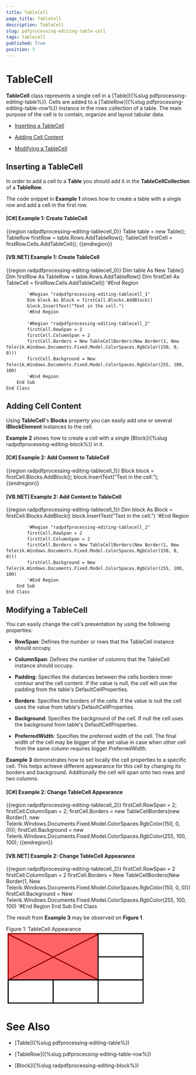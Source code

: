 ```yaml
---
title: TableCell
page_title: TableCell
description: TableCell
slug: pdfprocessing-editing-table-cell
tags: tablecell
published: True
position: 5
---
```


# TableCell



__TableCell__ class represents a single cell in a [Table]({%slug pdfprocessing-editing-table%}). Cells are added to a [TableRow]({%slug pdfprocessing-editing-table-row%}) instance in the rows collection of a table. The main purpose of the cell is to contain, organize and layout tabular data.
      

* [Inserting a TableCell](#inserting-a-tablecell)

* [Adding Cell Content](#adding-cell-content)

* [Modifying a TableCell](#modifying-a-tablecell)

## Inserting a TableCell

In order to add a cell to а __Тable__ you should add it in the __TableCellCollection__ of a __TableRow__.
        

The code snippet in __Example 1__ shows how to create a table with a single row and add a cell in the first row.
        

#### __[C#] Example 1: Create TableCell__

{{region radpdfprocessing-editing-tablecell_0}}
	            Table table = new Table();
	            TableRow firstRow = table.Rows.AddTableRow();
	            TableCell firstCell = firstRow.Cells.AddTableCell();
	{{endregion}}



#### __[VB.NET] Example 1: Create TableCell__

{{region radpdfprocessing-editing-tablecell_0}}
	        Dim table As New Table()
	        Dim firstRow As TableRow = table.Rows.AddTableRow()
	        Dim firstCell As TableCell = firstRow.Cells.AddTableCell()
	        '#End Region
	
	        '#Region "radpdfprocessing-editing-tablecell_1"
	        Dim block As Block = firstCell.Blocks.AddBlock()
	        block.InsertText("Text in the cell.")
	        '#End Region
	
	        '#Region "radpdfprocessing-editing-tablecell_2"
	        firstCell.RowSpan = 2
	        firstCell.ColumnSpan = 2
	        firstCell.Borders = New TableCellBorders(New Border(1, New Telerik.Windows.Documents.Fixed.Model.ColorSpaces.RgbColor(150, 0, 0)))
	        firstCell.Background = New Telerik.Windows.Documents.Fixed.Model.ColorSpaces.RgbColor(255, 100, 100)
	        '#End Region
	    End Sub
	End Class



## Adding Cell Content

Using __TableCell__'s __Blocks__ property you can easily add one or several __IBlockElement__ instances to the cell.
        

__Example 2__ shows how to create a cell with a single [Block]({%slug radpdfprocessing-editing-block%}) in it.
        

#### __[C#] Example 2: Add Content to TableCell__

{{region radpdfprocessing-editing-tablecell_1}}
	            Block block = firstCell.Blocks.AddBlock();
	            block.InsertText("Text in the cell.");
	{{endregion}}



#### __[VB.NET] Example 2: Add Content to TableCell__

{{region radpdfprocessing-editing-tablecell_1}}
	        Dim block As Block = firstCell.Blocks.AddBlock()
	        block.InsertText("Text in the cell.")
	        '#End Region
	
	        '#Region "radpdfprocessing-editing-tablecell_2"
	        firstCell.RowSpan = 2
	        firstCell.ColumnSpan = 2
	        firstCell.Borders = New TableCellBorders(New Border(1, New Telerik.Windows.Documents.Fixed.Model.ColorSpaces.RgbColor(150, 0, 0)))
	        firstCell.Background = New Telerik.Windows.Documents.Fixed.Model.ColorSpaces.RgbColor(255, 100, 100)
	        '#End Region
	    End Sub
	End Class



## Modifying a TableCell

You can easily change the cell's presentation by using the following properties:
        

* __RowSpan__: Defines the number or rows that the TableCell instance should occupy.
            

* __ColumnSpan__: Defines the number of columns that the TableCell instance should occupy.
            

* __Padding__: Specifies the distances between the cells borders inner contour and the cell content. If the value is null, the cell will use the padding from the table's DefaultCellProperties.
            

* __Borders__: Specifies the borders of the cells. If the value is null the cell uses the value from table's DefaultCellProperties.
            

* __Background__: Specifies the background of the cell. If null the cell uses the background from table's DefaultCellProperties.
            

* __PreferredWidth__: Specifies the preferred width of the cell. The final width of the cell may be bigger of the set value in case when other cell from the same column requires bigger PreferredWidth.
            

__Example 3__ demonstrates how to set locally the cell properties to a specific cell. This helps achieve different appearance for this cell by changing its borders and background. Additionally the cell will span onto two rows and two columns.
        

#### __[C#] Example 2: Change TableCell Appearance__

{{region radpdfprocessing-editing-tablecell_2}}
	            firstCell.RowSpan = 2;
	            firstCell.ColumnSpan = 2;
	            firstCell.Borders = new TableCellBorders(new Border(1, new Telerik.Windows.Documents.Fixed.Model.ColorSpaces.RgbColor(150, 0, 0)));
	            firstCell.Background = new Telerik.Windows.Documents.Fixed.Model.ColorSpaces.RgbColor(255, 100, 100);
	{{endregion}}



#### __[VB.NET] Example 2: Change TableCell Appearance__

{{region radpdfprocessing-editing-tablecell_2}}
	        firstCell.RowSpan = 2
	        firstCell.ColumnSpan = 2
	        firstCell.Borders = New TableCellBorders(New Border(1, New Telerik.Windows.Documents.Fixed.Model.ColorSpaces.RgbColor(150, 0, 0)))
	        firstCell.Background = New Telerik.Windows.Documents.Fixed.Model.ColorSpaces.RgbColor(255, 100, 100)
	        '#End Region
	    End Sub
	End Class



The result from __Example 3__ may be observed on __Figure 1__.
        

Figure 1: TableCell Appearance![pdfprocessing-editing-table-cell 001](images/pdfprocessing-editing-table-cell001.png)

# See Also

 * [Table]({%slug pdfprocessing-editing-table%})

 * [TableRow]({%slug pdfprocessing-editing-table-row%})

 * [Block]({%slug radpdfprocessing-editing-block%})
